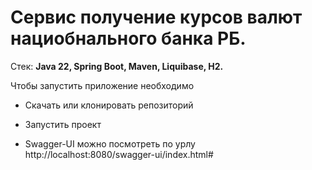 # Сервис получение курсов валют нациобнального банка РБ.

Стек:  **Java 22, Spring Boot, Maven, Liquibase, H2.**

Чтобы запустить приложение необходимо
* Скачать или клонировать репозиторий

* Запустить проект

* Swagger-UI можно посмотреть по урлу http://localhost:8080/swagger-ui/index.html#
